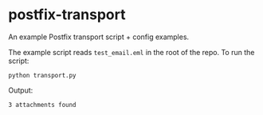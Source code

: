 # postfix-transport
An example Postfix transport script + config examples.

The example script reads `test_email.eml` in the root of the repo. To run the script:

```
python transport.py
```

Output:

```
3 attachments found
```
